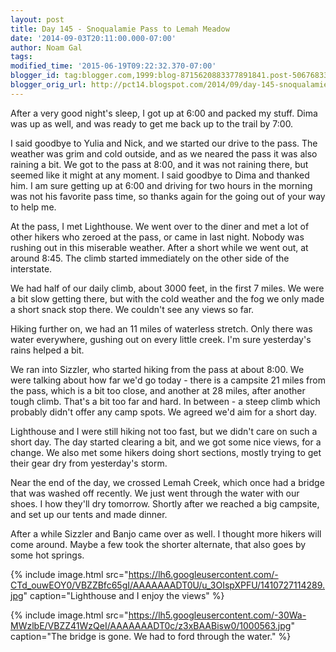 ```yaml
---
layout: post
title: Day 145 - Snoqualamie Pass to Lemah Meadow
date: '2014-09-03T20:11:00.000-07:00'
author: Noam Gal
tags:
modified_time: '2015-06-19T09:22:32.370-07:00'
blogger_id: tag:blogger.com,1999:blog-8715620883377891841.post-5067683346289589918
blogger_orig_url: http://pct14.blogspot.com/2014/09/day-145-snoqualamie-pass-to-lemah-meadow.html
---
```

After a very good night's sleep, I got up at 6:00 and packed my stuff. Dima was up as well, and was ready to get me back up to the trail by 7:00.

I said goodbye to Yulia and Nick, and we started our drive to the pass. The weather was grim and cold outside, and as we neared the pass it was also raining a bit. We got to the pass at 8:00, and it was not raining there, but seemed like it might at any moment. I said goodbye to Dima and thanked him. I am sure getting up at 6:00 and driving for two hours in the morning was not his favorite pass time, so thanks again for the going out of your way to help me.

At the pass, I met Lighthouse. We went over to the diner and met a lot of other hikers who zeroed at the pass, or came in last night. Nobody was rushing out in this miserable weather. After a short while we went out, at around 8:45. The climb started immediately on the other side of the interstate.

We had half of our daily climb, about 3000 feet, in the first 7 miles. We were a bit slow getting there, but with the cold weather and the fog we only made a short snack stop there. We couldn't see any views so far.

Hiking further on, we had an 11 miles of waterless stretch. Only there was water everywhere, gushing out on every little creek. I'm sure yesterday's rains helped a bit.

We ran into Sizzler, who started hiking from the pass at about 8:00. We were talking about how far we'd go today - there is a campsite 21 miles from the pass, which is a bit too close, and another at 28 miles, after another tough climb. That's a bit too far and hard. In between - a steep climb which probably didn't offer any camp spots. We agreed we'd aim for a short day.

Lighthouse and I were still hiking not too fast, but we didn't care on such a short day. The day started clearing a bit, and we got some nice views, for a change. We also met some hikers doing short sections, mostly trying to get their gear dry from yesterday's storm.

Near the end of the day, we crossed Lemah Creek, which once had a bridge that was washed off recently. We just went through the water with our shoes. I how they'll dry tomorrow. Shortly after we reached a big campsite, and set up our tents and made dinner.

After a while Sizzler and Banjo came over as well. I thought more hikers will come around. Maybe a few took the shorter alternate, that also goes by some hot springs.

{% include image.html src="https://lh6.googleusercontent.com/-CTd_ouwEOY0/VBZZBfc65gI/AAAAAAADT0U/u_3OIspXPFU/1410727114289.jpg" caption="Lighthouse and I enjoy the views" %}

{% include image.html src="https://lh5.googleusercontent.com/-30Wa-MWzlbE/VBZZ41WzQeI/AAAAAAADT0c/z3xBAABisw0/1000563.jpg" caption="The bridge is gone. We had to ford through the water." %}
